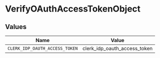 # VerifyOAuthAccessTokenObject


## Values

| Name                           | Value                          |
| ------------------------------ | ------------------------------ |
| `CLERK_IDP_OAUTH_ACCESS_TOKEN` | clerk_idp_oauth_access_token   |